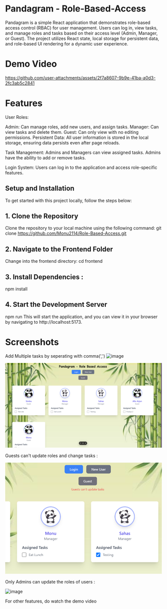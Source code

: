 # Pandagram - Role-Based-Access

Pandagram is a simple React application that demonstrates role-based access control (RBAC) for user management. Users can log in, view tasks, and manage roles and tasks based on their access level (Admin, Manager, or Guest). The project utilizes React state, local storage for persistent data, and role-based UI rendering for a dynamic user experience.

# Demo Video
https://github.com/user-attachments/assets/2f7a8607-9b9e-41ba-a0d3-2fc3ab5c2841

# Features

User Roles:

Admin: Can manage roles, add new users, and assign tasks.
Manager: Can view tasks and delete them.
Guest: Can only view with no editing permissions.
Persistent Data: All user information is stored in the local storage, ensuring data persists even after page reloads.

Task Management: Admins and Managers can view assigned tasks. Admins have the ability to add or remove tasks.

Login System: Users can log in to the application and access role-specific features.

## Setup and Installation

To get started with this project locally, follow the steps below:

## 1. Clone the Repository

Clone the repository to your local machine using the following command:
git clone https://github.com/Monu2114/Role-Based-Access.git

## 2. Navigate to the Frontend Folder
Change into the frontend directory: 
cd frontend

## 3. Install Dependencies :
   npm install

## 4. Start the Development Server
   npm run
This will start the application, and you can view it in your browser by navigating to http://localhost:5173.

# Screenshots

Add Multiple tasks by seperating with comma(',')
![image](https://github.com/user-attachments/assets/4209e6ca-882f-4430-9309-c9f01e102142)

![alt text](image-2.png)

Guests can't update roles and change tasks :

![alt text](image-1.png)

Only Admins can update the roles of users :

![image](https://github.com/user-attachments/assets/532d3b9c-e644-4797-b4c9-cee52fe93986)

For other features, do watch the demo video




